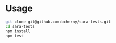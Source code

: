# Usage

```sh
git clone git@github.com:bcherny/sara-tests.git
cd sara-tests
npm install
npm test
```
